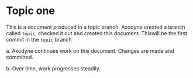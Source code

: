 # Topic one

This is a document produced in a topic branch. Axodyne created a branch called ```topic```, checked it out and created this document. Thiswill be the first commit in the ```topic``` branch

a. Axodyne continues work on this document. Changes are made and committed.

b. Over time, work progresses steadily.

